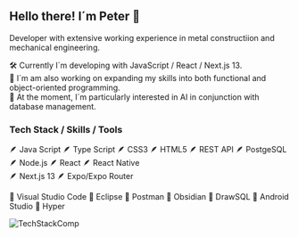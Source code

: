 ## Hello there! I´m Peter 👋

Developer with extensive working experience in metal constructiion and mechanical engineering.

🛠 Currently I´m developing with JavaScript / React / Next.js 13.  
🔭 I´m am also working on expanding my skills into both functional and object-oriented programming.  
🤩 At the moment, I´m particularly interested in AI in conjunction with database management.  

### Tech Stack / Skills / Tools

🪶 Java Script 🪶 Type Script  🪶 CSS3  🪶 HTML5  🪶 REST API  🪶 PostgeSQL  🪶 Node.js  🪶 React  🪶 React Native  
🪶 Next.js 13  🪶 Expo/Expo Router

 🔨 Visual Studio Code 🔨 Eclipse  🔨 Postman 🔨 Obsidian 🔨 DrawSQL 🔨 Android Studio 🔨 Hyper

![TechStackComp](https://user-images.githubusercontent.com/119940832/233343428-0ea12f68-88c4-4f95-af4a-2cf15cb2eccb.png)


